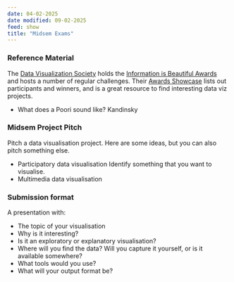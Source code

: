 ```yaml
---
date: 04-02-2025
date modified: 09-02-2025
feed: show
title: "Midsem Exams"
---
```


### Reference Material

The [Data Visualization Society](https://www.datavisualizationsociety.org) holds the [Information is Beautiful Awards](https://www.informationisbeautifulawards.com/) and hosts a number of regular challenges. Their [Awards Showcase](https://www.informationisbeautifulawards.com/showcase?action=index&award=2023&controller=showcase&page=1&pcategory=winner&type=awards) lists out participants and winners, and is a great resource to find interesting data viz projects.

- What does a Poori sound like? Kandinsky
### Midsem Project Pitch

Pitch a data visualisation project. Here are some ideas, but you can also pitch something else.

- Participatory data visualisation
Identify something that you want to visualise.
- Multimedia data visualisation

### Submission format

A presentation with:

- The topic of your visualisation
- Why is it interesting?
- Is it an exploratory or explanatory visualisation?
- Where will you find the data? Will you capture it yourself, or is it available somewhere?
- What tools would you use?
- What will your output format be?

